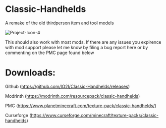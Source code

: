 # Classic-Handhelds
A remake of the old thirdperson item and tool models

<img src="https://i.ibb.co/KNLFgWV/Project-Icon-4.png" alt="Project-Icon-4" border="0">

This should also work with most mods. If there are any issues you expirence with mod support please let me know by filing a bug report here or by commenting on the PMC page found below

# Downloads:
Github (https://github.com/IO2I/Classic-Handhelds/releases)

Modrinth (https://modrinth.com/resourcepack/classic-handhelds)

PMC (https://www.planetminecraft.com/texture-pack/classic-handhelds/)

Curseforge (https://www.curseforge.com/minecraft/texture-packs/classic-handhelds)
